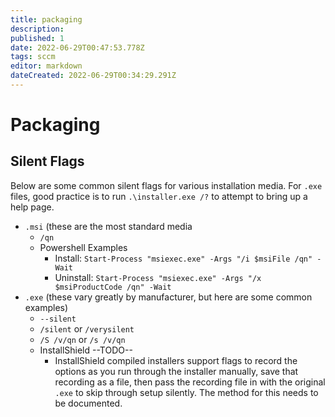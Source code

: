 ```yaml
---
title: packaging 
description: 
published: 1
date: 2022-06-29T00:47:53.778Z
tags: sccm
editor: markdown
dateCreated: 2022-06-29T00:34:29.291Z
---
```


# Packaging
## Silent Flags
Below are some common silent flags for various installation media. For `.exe` files, good practice is to run `.\installer.exe /?` to attempt to bring up a help page.
- `.msi` (these are the most standard media 
    - `/qn`
    - Powershell Examples
        - Install: `Start-Process "msiexec.exe" -Args "/i $msiFile /qn" -Wait`
        - Uninstall: `Start-Process "msiexec.exe" -Args "/x $msiProductCode /qn" -Wait`
- `.exe` (these vary greatly by manufacturer, but here are some common examples)
    - `--silent`
    - `/silent` or `/verysilent`
    - `/S /v/qn` or `/s /v/qn`
    - InstallShield --TODO--
        - InstallShield compiled installers support flags to record the options as you run through the installer manually, save that recording as a file, then pass the recording file in with the original `.exe` to skip through setup silently. The method for this needs to be documented.
